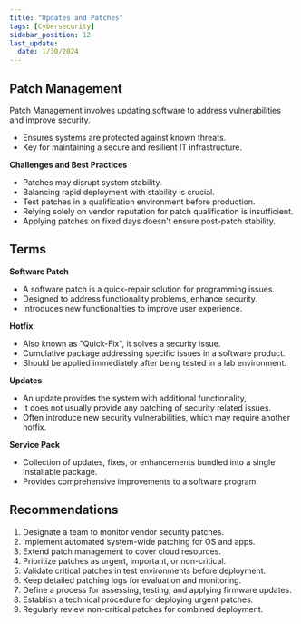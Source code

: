 ```yaml
---
title: "Updates and Patches"
tags: [Cybersecurity]
sidebar_position: 12
last_update:
  date: 1/30/2024
---
```




## Patch Management 

Patch Management involves updating software to address vulnerabilities and improve security.
- Ensures systems are protected against known threats.
- Key for maintaining a secure and resilient IT infrastructure.

**Challenges and Best Practices**

- Patches may disrupt system stability.
- Balancing rapid deployment with stability is crucial.
- Test patches in a qualification environment before production.
- Relying solely on vendor reputation for patch qualification is insufficient.
- Applying patches on fixed days doesn't ensure post-patch stability.

## Terms 

**Software Patch**
  
- A software patch is a quick-repair solution for programming issues. 
- Designed to address functionality problems, enhance security.
- Introduces new functionalities to improve user experience.

**Hotfix**

- Also known as "Quick-Fix", it solves a security issue.
- Cumulative package addressing specific issues in a software product.
- Should be applied immediately after being tested in a lab environment. 

**Updates**

- An update provides the system with additional functionality,
- It does not usually provide any patching of security related issues. 
- Often introduce new security vulnerabilities, which may require another hotfix.

**Service Pack**
  
- Collection of updates, fixes, or enhancements bundled into a single installable package.
- Provides comprehensive improvements to a software program.

## Recommendations

1. Designate a team to monitor vendor security patches.
2. Implement automated system-wide patching for OS and apps.
3. Extend patch management to cover cloud resources.
4. Prioritize patches as urgent, important, or non-critical.
5. Validate critical patches in test environments before deployment.
6. Keep detailed patching logs for evaluation and monitoring.
7. Define a process for assessing, testing, and applying firmware updates.
8. Establish a technical procedure for deploying urgent patches.
9. Regularly review non-critical patches for combined deployment.
